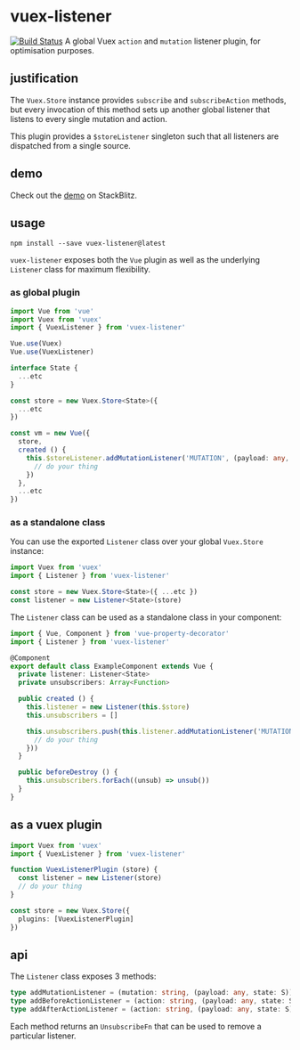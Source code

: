 # vuex-listener
[![Build Status](https://travis-ci.org/TimurKiyivinski/vuex-listener.svg?branch=master)](https://travis-ci.org/TimurKiyivinski/vuex-listener)
A global Vuex `action` and `mutation` listener plugin, for optimisation purposes.

## justification
The `Vuex.Store` instance provides `subscribe` and `subscribeAction` methods, but every invocation of this method sets up another global listener that listens to every single mutation and action.

This plugin provides a `$storeListener` singleton such that all listeners are dispatched from a single source.

## demo
Check out the [demo](https://stackblitz.com/edit/vuex-listener-demo) on StackBlitz.

## usage
```
npm install --save vuex-listener@latest
```

`vuex-listener` exposes both the `Vue` plugin as well as the underlying `Listener` class for maximum flexibility.

### as global plugin
```typescript
import Vue from 'vue'
import Vuex from 'vuex'
import { VuexListener } from 'vuex-listener'

Vue.use(Vuex)
Vue.use(VuexListener)

interface State {
  ...etc
}

const store = new Vuex.Store<State>({
  ...etc
})

const vm = new Vue({
  store,
  created () {
    this.$storeListener.addMutationListener('MUTATION', (payload: any, state: State) => {
      // do your thing
    })
  },
  ...etc
})
```

### as a standalone class
You can use the exported `Listener` class over your global `Vuex.Store` instance:
```typescript
import Vuex from 'vuex'
import { Listener } from 'vuex-listener'

const store = new Vuex.Store<State>({ ...etc })
const listener = new Listener<State>(store)
```
The `Listener` class can be used as a standalone class in your component:
```typescript
import { Vue, Component } from 'vue-property-decorator'
import { Listener } from 'vuex-listener'

@Component
export default class ExampleComponent extends Vue {
  private listener: Listener<State>
  private unsubscribers: Array<Function>

  public created () {
    this.listener = new Listener(this.$store)
    this.unsubscribers = []

    this.unsubscribers.push(this.listener.addMutationListener('MUTATION', (payload: any, state: State) => {
      // do your thing
    }))
  }

  public beforeDestroy () {
    this.unsubscribers.forEach((unsub) => unsub())
  }
}
```
## as a vuex plugin
```typescript
import Vuex from 'vuex'
import { VuexListener } from 'vuex-listener'

function VuexListenerPlugin (store) {
  const listener = new Listener(store)
  // do your thing
}

const store = new Vuex.Store({
  plugins: [VuexListenerPlugin]
})
```

## api
The `Listener` class exposes 3 methods:
```typescript
type addMutationListener = (mutation: string, (payload: any, state: S)) => UnsubscribeFn
type addBeforeActionListener = (action: string, (payload: any, state: S)) => UnsubscribeFn
type addAfterActionListener = (action: string, (payload: any, state: S)) => UnsubscribeFn
```
Each method returns an `UnsubscribeFn` that can be used to remove a particular listener.
